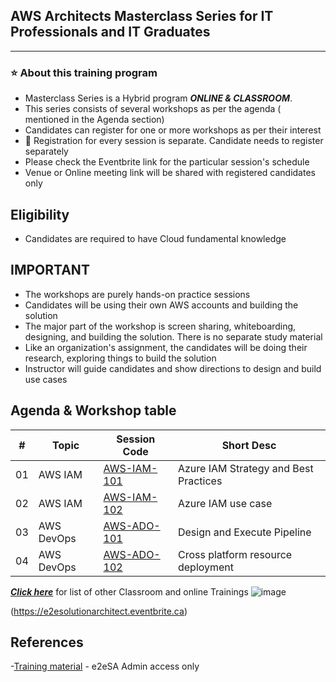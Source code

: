 
## AWS Architects Masterclass Series for IT Professionals and IT Graduates

----------------------------
### :star: About this training program

- Masterclass Series is a Hybrid program ***ONLINE & CLASSROOM***.
- This series consists of several workshops as per the agenda ( mentioned in the Agenda section)
- Candidates can register for one or more workshops as per their interest
- :bell:  Registration for every session is separate. Candidate needs to register separately
- Please check the Eventbrite link for the particular session's schedule
- Venue or Online meeting link will be shared with registered candidates only

## Eligibility
- Candidates are required to have Cloud fundamental knowledge

## IMPORTANT
- The workshops are purely hands-on practice sessions
- Candidates will be using their own AWS accounts and building the solution
- The major part of the workshop is screen sharing, whiteboarding, designing, and building the solution. There is no separate study material
- Like an organization's assignment, the candidates will be doing their research, exploring things to build the solution
- Instructor will guide candidates and show directions to design and build use cases

## Agenda & Workshop table

|# | Topic | Session Code| Short Desc|
|---|---|---|---|
|01 | AWS IAM | [AWS-IAM-101](https://github.com/e2eSolutionArchitect/academy/blob/main/masterclass/aws/series/agenda/session01.md) | Azure IAM Strategy and Best Practices |
|02 | AWS IAM | [AWS-IAM-102](https://github.com/e2eSolutionArchitect/academy/blob/main/masterclass/aws/series/agenda/session02.md) | Azure IAM use case|
|03 | AWS DevOps | [AWS-ADO-101](https://github.com/e2eSolutionArchitect/academy/blob/main/masterclass/aws/series/agenda/session03.md) | Design and Execute Pipeline|
|04 | AWS DevOps | [AWS-ADO-102](https://github.com/e2eSolutionArchitect/academy/blob/main/masterclass/aws/series/agenda/session04.md) | Cross platform resource deployment|
 

***[Click here](https://e2esolutionarchitect.eventbrite.com)*** for list of other Classroom and online Trainings 
![image](https://github.com/e2eSolutionArchitect/academy/assets/62712515/8b0d2bc9-6c74-40c3-a7fe-40daea9c8260)

(https://e2esolutionarchitect.eventbrite.ca)

## References
-[Training material](https://github.com/e2eSolutionArchitect/academy-training-contents/tree/main/masterclass/aws/series) - e2eSA Admin access only

